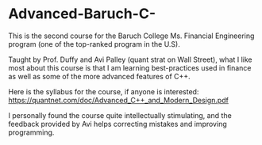 # Advanced-Baruch-C-

This is the second course for the Baruch College Ms. Financial Engineering program (one of the top-ranked program in the U.S).

Taught by Prof. Duffy and Avi Palley (quant strat on Wall Street), what I like most about this course is that I am learning best-practices used in finance as well as some of the more advanced features of C++.

Here is the syllabus for the course, if anyone is interested: https://quantnet.com/doc/Advanced_C++_and_Modern_Design.pdf 

I personally found the course quite intellectually stimulating, and the feedback provided by Avi helps correcting mistakes and improving programming.
